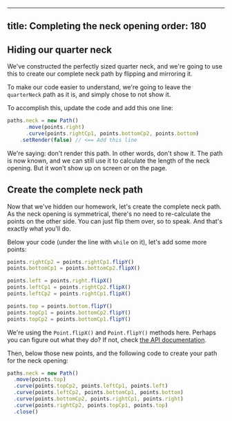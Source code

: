 ***

title: Completing the neck opening
order: 180
----------

## Hiding our quarter neck

We've constructed the perfectly sized quarter neck, and we're going to use this
to create our complete neck path by flipping and mirroring it.

To make our code easier to understand, we're going to leave the `quarterNeck` path
as it is, and simply chose to not show it.

To accomplish this, update the code and add this one line:

```js
paths.neck = new Path()
	  .move(points.right)
	  .curve(points.rightCp1, points.bottomCp2, points.bottom)
    .setRender(false) // <== Add this line
```

We're saying: don't render this path. In other words, don't show it.
The path is now known, and we can still use it to calculate the length of the neck opening.
But it won't show up on screen or on the page.

## Create the complete neck path

Now that we've hidden our homework, let's create the complete neck path.
As the neck opening is symmetrical, there's no need to re-calculate the points
on the other side. You can just flip them over, so to speak. And that's exactly what you'll do.

Below your code (under the line with `while` on it), let's add some more points:

```js
points.rightCp2 = points.rightCp1.flipY()
points.bottomCp1 = points.bottomCp2.flipX()

points.left = points.right.flipX()
points.leftCp1 = points.rightCp2.flipX()
points.leftCp2 = points.rightCp1.flipX()

points.top = points.bottom.flipY()
points.topCp1 = points.bottomCp2.flipY()
points.topCp2 = points.bottomCp1.flipY()
```

<Note>

We're using the `Point.flipX()` and `Point.flipY()` methods here.
Perhaps you can figure out what they do? If not, check [the API documentation](/reference/api/point/).

</Note>

Then, below those new points, and the following code to create your path for the neck opening:

```js
paths.neck = new Path()
  .move(points.top)
  .curve(points.topCp2, points.leftCp1, points.left)
  .curve(points.leftCp2, points.bottomCp1, points.bottom)
  .curve(points.bottomCp2, points.rightCp1, points.right)
  .curve(points.rightCp2, points.topCp1, points.top)
  .close()
```

<Example pattern="tutorial" part="step4" caption="And now you have a complete neck opening" />
